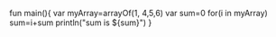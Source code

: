 fun main(){
    var myArray=arrayOf(1, 4,5,6) 
    var sum=0
    for(i in myArray) 
    sum=i+sum
    println("sum is ${sum}") 
    }
